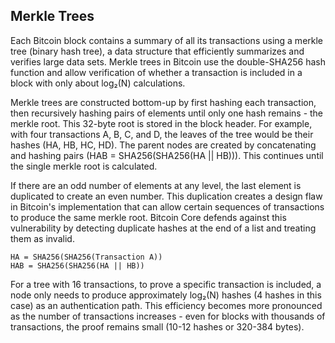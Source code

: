 ## Merkle Trees

Each Bitcoin block contains a summary of all its transactions using a merkle tree (binary hash tree), a data structure that efficiently summarizes and verifies large data sets. Merkle trees in Bitcoin use the double-SHA256 hash function and allow verification of whether a transaction is included in a block with only about log₂(N) calculations.

Merkle trees are constructed bottom-up by first hashing each transaction, then recursively hashing pairs of elements until only one hash remains - the merkle root. This 32-byte root is stored in the block header. For example, with four transactions A, B, C, and D, the leaves of the tree would be their hashes (HA, HB, HC, HD). The parent nodes are created by concatenating and hashing pairs (HAB = SHA256(SHA256(HA || HB))). This continues until the single merkle root is calculated.

If there are an odd number of elements at any level, the last element is duplicated to create an even number. This duplication creates a design flaw in Bitcoin's implementation that can allow certain sequences of transactions to produce the same merkle root. Bitcoin Core defends against this vulnerability by detecting duplicate hashes at the end of a list and treating them as invalid.

```
HA = SHA256(SHA256(Transaction A))
HAB = SHA256(SHA256(HA || HB))
```

For a tree with 16 transactions, to prove a specific transaction is included, a node only needs to produce approximately log₂(N) hashes (4 hashes in this case) as an authentication path. This efficiency becomes more pronounced as the number of transactions increases - even for blocks with thousands of transactions, the proof remains small (10-12 hashes or 320-384 bytes).
